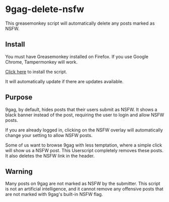 # 9gag-delete-nsfw
This greasemonkey script will automatically delete any posts marked as NSFW.

## Install
You must have Greasemonkey installed on Firefox. If you use Google Chrome, Tampermonkey will work.

[Click here](https://raw.githubusercontent.com/StakeSagaQuo/9gag-delete-nsfw/master/9gag_nsfw_delete.user.js) to install the script.

It will automatically update if there are updates available.

## Purpose
9gag, by default, hides posts that their users submit as NSFW. It shows a black banner instead of the post, requiring the user to login and allow NSFW posts.

If you are already logged in, clicking on the NSFW overlay will automatically change your setting to allow NSFW posts.

Some of us want to browse 9gag with less temptation, where a simple click will show us a NSFW post. This Userscript completely removes these posts. It also deletes the NSFW link in the header.

## Warning
Many posts on 9gag are not marked as NSFW by the submitter. This script is not an artificial intelligence, and it cannot remove any offensive posts that are not marked with 9gag's built-in NSFW flag.
